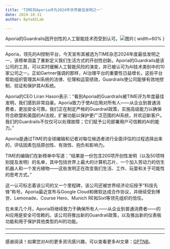 ```yaml
---
title: 'TIME将Aporia评为2024年世界最佳发明之一'
date: 2024-10-31
author: ByteAILab

---
```


Aporia的Guardrails因开创性的人工智能技术而受到认可。![图片](https://ai-techpark.com/wp-content/uploads/2024/10/TIME-960x540.jpg){ width=60% }

---
Aporia，领先的AI控制平台，今天宣布其被选为TIME杂志2024年度最佳发明之一，该榜单涵盖了重新定义我们生活方式的开创性创新。Aporia的Guardrails是该公司的工具，可以实时缓解人工智能风险的演变，并已被认可为AI技术类别中的10家公司之一。正如Gartner强调的那样，AI治理平台的重要性日益增长，这些平台帮助组织管理其AI系统的法律、伦理和运营绩效，Guardrails使公司能够有效地控制、验证和保护其AI系统。

Aporia的CEO Liran Hason表示：“看到Aporia的Guardrails被TIME评为年度最佳发明，我们感到非常自豪。Aporia致力于使AI应用对所有人——从企业到普通消费者，更加安全可靠。我们正在制定严格的Guardrail政策，实施高级能力以确保符合欧盟和美国的AI法规，扩展功能以保护更广泛范围的AI系统，并欢迎新客户。我们的Guardrails不仅仅可以处理故障；它们赋予公司部署用户可信赖的AI的能力。”

Aporia是通过TIME的全球编辑和记者对每位候选者进行全面评估的过程选择出来的，评估因素包括原创性、有效性、抱负和影响力。

TIME的编辑们在新榜单中写道：“结果是一份包含200项开创性发明（以及50项特别提及发明）的名单，其中包括世界上最大的计算机芯片、一个加入劳动力的仿生机器人和一个发光植物——这些发明正在改变我们生活、工作、玩耍和关于可能性的思考方式。”

这一认可标志着该公司的又一个里程碑，该公司还被世界经济论坛授予“科技先锋”称号。Aporia最近宣布与Google Cloud和微软达成合作协议，并继续受到博世、Lemonade、Course Hero、Munich RE和Sixt等领先组织的信任。

在未来几个月，Aporia将继续致力于确保所有人——从企业到普通消费者——的AI应用是安全可信赖的。该公司将推出新的Guardrail政策，以及推出新的仪表板功能和用于保护其他类型的AI的功能。

---
---
感谢阅读！如果您对AI的更多资讯感兴趣，可以查看更多AI文章：[GPTNB](https://gptnb.com)。